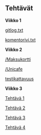 ## Tehtävät

**Viikko 1**

[gitlog.txt](./viikko1/gitlog.txt)

[komentorivi.txt](./viikko1/komentorivi.txt)

**Viikko 2**

[/Maksukortti](./viikko2/Maksukortti)

[/Unicafe](./viikko2/Unicafe)

[testikattavuus](./viikko2/testikattavuus.png)

**Viikko 3**

[Tehtävä 1](./viikko3/1.md)

[Tehtävä 2](./viikko3/2.md)

[Tehtävä 3](./viikko3/3.md)

[Tehtävä 4](./viikko3/4.md)